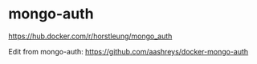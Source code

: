# mongo-auth
https://hub.docker.com/r/horstleung/mongo_auth

Edit from mongo-auth: https://github.com/aashreys/docker-mongo-auth
